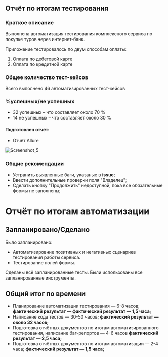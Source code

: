 ## Отчёт по итогам тестирования

### Краткое описание

Выполнена автоматизация тестирования комплексного сервиса по покупке туров через интернет-банк.

Приложение тестировалось по двум способам оплаты:
1. Оплата по дебетовой карте
2. Оплата по кредитной карте

### Общее количество тест-кейсов
Всего выполнено 46 автоматизированных тест-кейсов

### %успешных/не успешных
* 32 успешных – что составляет около 70 %
* 14 не успешных – что составляет около 30 %

#### Подготовлен отчёт:
* Отчёт Allure
  
![Screenshot_5](https://github.com/user-attachments/assets/0e74686c-0e24-45ac-8af2-761d290382cb)

### Общие рекомендации
* Устранить выявленные баги, указаные в **issue**;
* Ввести дополнительные проверки поля "Владелец";
* Сделать кнопку "Продолжить" недоступной, пока все обязательные формы не заполнены;

# Отчёт по итогам автоматизации

## Запланировано/Сделано
Было запланировано:
* Автоматизировние позитивных и негативных сценариев тестирования работы сервиса.
* Тестирование полей формы.

Сделаны всё запланированные тесты.
Были использованы все запланированные инструменты.

## Общий итог по времени
* Планирование автоматизации тестирования — 6-8 часов; **фактический результат — фактический результат — 1,5 часа;**
* Написание кода тестов — 30-50 часов; **фактический результат — около 32 часов;**
* Подготовка отчётных документов по итогам автоматизированного тестирования, написание баг-репортов — 4-6 часов **фактический результат — 2,5 часа;**
* Подготовка отчётных документов по итогам автоматизации — 2-4 часа; **фактический результат — 1,5 часа;**

